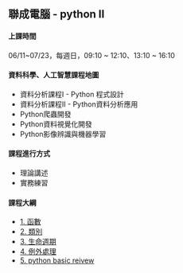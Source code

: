 ## 聯成電腦 - python II

#### 上課時間

06/11~07/23，每週日，09:10 ~ 12:10、13:10 ~ 16:10

#### 資料科學、人工智慧課程地圖

- 資料分析課程I - Python 程式設計
- 資料分析課程II - Python資料分析應用
- Python爬蟲開發
- Python資料視覺化開發
- Python影像辨識與機器學習

#### 課程進行方式

- 理論講述
- 實務練習

#### 課程大綱

- [1. 函數](https://mirdex.github.io/pythonII_20220611/7.%20函數_Q.slides.html)
- [2. 類別](https://mirdex.github.io/pythonII_20220611/8.%20類別_Q.slides.html)
- [3. 生命週期](https://mirdex.github.io/pythonII_20220611/9.%20變數與生命週期.slides.html)
- [4. 例外處理](https://mirdex.github.io/pythonII_20220611/10.%20例外處理.slides.html)
- [5. python basic reivew](https://mirdex.github.io/pythonII_20220611/0.%20Python前言(Q).slides.html)
